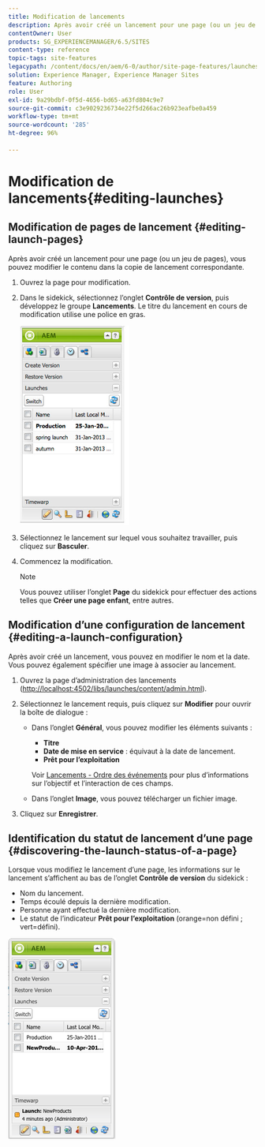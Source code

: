```yaml
---
title: Modification de lancements
description: Après avoir créé un lancement pour une page (ou un jeu de pages), vous pouvez modifier le contenu dans la copie de lancement correspondante.
contentOwner: User
products: SG_EXPERIENCEMANAGER/6.5/SITES
content-type: reference
topic-tags: site-features
legacypath: /content/docs/en/aem/6-0/author/site-page-features/launches
solution: Experience Manager, Experience Manager Sites
feature: Authoring
role: User
exl-id: 9a29bdbf-0f5d-4656-bd65-a63fd804c9e7
source-git-commit: c3e9029236734e22f5d266ac26b923eafbe0a459
workflow-type: tm+mt
source-wordcount: '285'
ht-degree: 96%

---
```


# Modification de lancements{#editing-launches}

## Modification de pages de lancement {#editing-launch-pages}

Après avoir créé un lancement pour une page (ou un jeu de pages), vous pouvez modifier le contenu dans la copie de lancement correspondante.

1. Ouvrez la page pour modification.
1. Dans le sidekick, sélectionnez l’onglet **Contrôle de version**, puis développez le groupe **Lancements**. Le titre du lancement en cours de modification utilise une police en gras.

   ![chlimage_1-13](assets/chlimage_1-13.jpeg)

1. Sélectionnez le lancement sur lequel vous souhaitez travailler, puis cliquez sur **Basculer**.
1. Commencez la modification.

   >[!NOTE]
   >
   >Vous pouvez utiliser l’onglet **Page** du sidekick pour effectuer des actions telles que **Créer une page enfant**, entre autres.

## Modification d’une configuration de lancement {#editing-a-launch-configuration}

Après avoir créé un lancement, vous pouvez en modifier le nom et la date. Vous pouvez également spécifier une image à associer au lancement.

1. Ouvrez la page d’administration des lancements ([http://localhost:4502/libs/launches/content/admin.html](http://localhost:4502/libs/launches/content/admin.html)).

1. Sélectionnez le lancement requis, puis cliquez sur **Modifier** pour ouvrir la boîte de dialogue :

   * Dans l’onglet **Général**, vous pouvez modifier les éléments suivants :

      * **Titre**
      * **Date de mise en service** : équivaut à la date de lancement.
      * **Prêt pour l’exploitation**

     Voir [Lancements - Ordre des événements](/help/sites-authoring/launches.md#launches-the-order-of-events) pour plus d’informations sur l’objectif et l’interaction de ces champs.

   * Dans l’onglet **Image**, vous pouvez télécharger un fichier image.

1. Cliquez sur **Enregistrer**.

## Identification du statut de lancement d’une page {#discovering-the-launch-status-of-a-page}

Lorsque vous modifiez le lancement d’une page, les informations sur le lancement s’affichent au bas de l’onglet **Contrôle de version** du sidekick :

* Nom du lancement.
* Temps écoulé depuis la dernière modification.
* Personne ayant effectué la dernière modification.
* Le statut de l’indicateur **Prêt pour l’exploitation** (orange=non défini ; vert=défini).

![chlimage_1-186](assets/chlimage_1-186.png)
